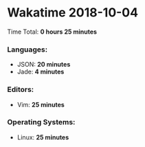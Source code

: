 # Wakatime 2018-10-04

Time Total: **0 hours 25 minutes**

### Languages:
- JSON: **20 minutes** 
- Jade: **4 minutes** 

### Editors:
- Vim: **25 minutes** 

### Operating Systems:
- Linux: **25 minutes** 

